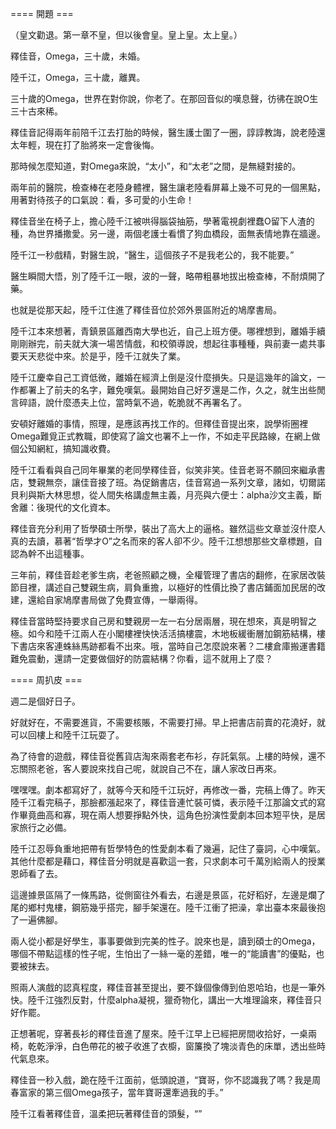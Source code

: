 ==== 開題 ===

（皇文勸退。第一章不皇，但以後會皇。皇上皇。太上皇。）

釋佳音，Omega，三十歲，未婚。

陸千江，Omega，三十歲，離異。

三十歲的Omega，世界在對你說，你老了。在那回音似的嘆息聲，彷彿在說O生三十古來稀。

釋佳音記得兩年前陪千江去打胎的時候，醫生護士圍了一圈，諄諄教誨，說老陸還太年輕，現在打了胎將來一定會後悔。

那時候怎麼知道，對Omega來說，“太小”，和“太老”之間，是無縫對接的。

兩年前的醫院，檢查棒在老陸身體裡，醫生讓老陸看屏幕上幾不可見的一個黑點，用著對待孩子的口氣說：看，多可愛的小生命！

釋佳音坐在椅子上，擔心陸千江被哄得腦袋抽筋，學著電視劇裡蠢O留下人渣的種，為世界播撒愛。另一邊，兩個老護士看慣了狗血橋段，面無表情地靠在牆邊。

陸千江一秒戲精，對醫生說，“醫生，這個孩子不是我老公的，我不能要。”

醫生瞬間大悟，別了陸千江一眼，波的一聲，略帶粗暴地拔出檢查棒，不耐煩開了藥。

也就是從那天起，陸千江住進了釋佳音位於郊外景區附近的鳩摩書局。

陸千江本來想著，青鎮景區離西南大學也近，自己上班方便。哪裡想到，離婚手續剛剛辦完，前夫就大演一場苦情戲，和校領導說，想起往事種種，與前妻一處共事要天天悲從中來。於是乎，陸千江就失了業。

陸千江慶幸自己工資低微，離婚在經濟上倒是沒什麼損失。只是這幾年的論文，一作都署上了前夫的名字，難免嘆氣。最開始自己好歹還是二作，久之，就生出些閒言碎語，說什麼憑夫上位，當時氣不過，乾脆就不再署名了。

安頓好離婚的事情，照理，是應該再找工作的。但釋佳音提出來，說學術圈裡Omega難覓正式教職，即使寫了論文也署不上一作，不如走平民路線，在網上做個公知網紅，搞知識收費。

陸千江看看與自己同年畢業的老同學釋佳音，似笑非笑。佳音老哥不願回來繼承書店，雙親無奈，讓佳音接了班。為促銷書店，佳音寫過一系列文章，諸如，切爾諾貝利與斯大林思想，從人間失格講虛無主義，月亮與六便士：alpha沙文主義，斷舍離：後現代的文化資本。

釋佳音充分利用了哲學碩士所學，裝出了高大上的逼格。雖然這些文章並沒什麼人真的去讀，慕著“哲學才O”之名而來的客人卻不少。陸千江想想那些文章標題，自認為幹不出這種事。

三年前，釋佳音趁老爹生病，老爸照顧之機，全權管理了書店的翻修，在家居改裝節目裡，講述自己雙親生病，肩負重擔，以極好的性價比換了書店鋪面加民居的改建，還給自家鳩摩書局做了免費宣傳，一舉兩得。

釋佳音當時堅持要求自己房和雙親房一左一右分居兩層，現在想來，真是明智之極。如今和陸千江兩人在小閣樓裡快快活活搞樓震，木地板緩衝層加鋼筋結構，樓下書店來客連蛛絲馬跡都看不出來。哦，當時自己怎麼說來著？二樓倉庫搬運書籍難免震動，還請一定要做個好的防震結構？你看，這不就用上了麼？

==== 周扒皮 ===

週二是個好日子。

好就好在，不需要進貨，不需要核賬，不需要打掃。早上把書店前賣的花澆好，就可以回樓上和陸千江玩耍了。

為了待會的遊戲，釋佳音從舊貨店淘來兩套老布衫，存託氣氛。上樓的時候，還不忘關照老爸，客人要說來找自己呢，就說自己不在，讓人家改日再來。

嘿嘿嘿。劇本都寫好了，就等今天和陸千江玩好，再修改一番，完稿上傳了。昨天陸千江看完稿子，那臉都漲起來了，釋佳音連忙裝可憐，表示陸千江那論文式的寫作畢竟曲高和寡，現在兩人想要掙點外快，這角色扮演性愛劇本回本短平快，是居家旅行之必備。

陸千江忍辱負重地把帶有哲學特色的性愛劇本看了幾遍，記住了臺詞，心中嘆氣。其他什麼都是藉口，釋佳音分明就是喜歡這一套，只求劇本可千萬別給兩人的授業恩師看了去。

這邊據景區隔了一條馬路，從側窗往外看去，右邊是景區，花好稻好，左邊是爛了尾的鄉村鬼樓，鋼筋幾乎搭完，腳手架還在。陸千江衝了把澡，拿出臺本來最後抱了一遍佛腳。

兩人從小都是好學生，事事要做到完美的性子。說來也是，讀到碩士的Omega，哪個不帶點這樣的性子呢，生怕出了一絲一毫的差錯，唯一的“能讀書”的優點，也要被抹去。

照兩人演戲的認真程度，釋佳音甚至提出，要不錄個像傳到伯恩哈珀，也是一筆外快。陸千江強烈反對，什麼alpha凝視，獵奇物化，講出一大堆理論來，釋佳音只好作罷。

正想著呢，穿著長衫的釋佳音進了屋來。陸千江早上已經把房間收拾好，一桌兩椅，乾乾淨淨，白色帶花的被子收進了衣櫥，窗簾換了塊淡青色的床單，透出些時代氣息來。

釋佳音一秒入戲，跪在陸千江面前，低頭說道，“寶哥，你不認識我了嗎？我是周春富家的第三個Omega孩子，當年寶哥還牽過我的手。”

陸千江看著釋佳音，溫柔把玩著釋佳音的頭髮，“”